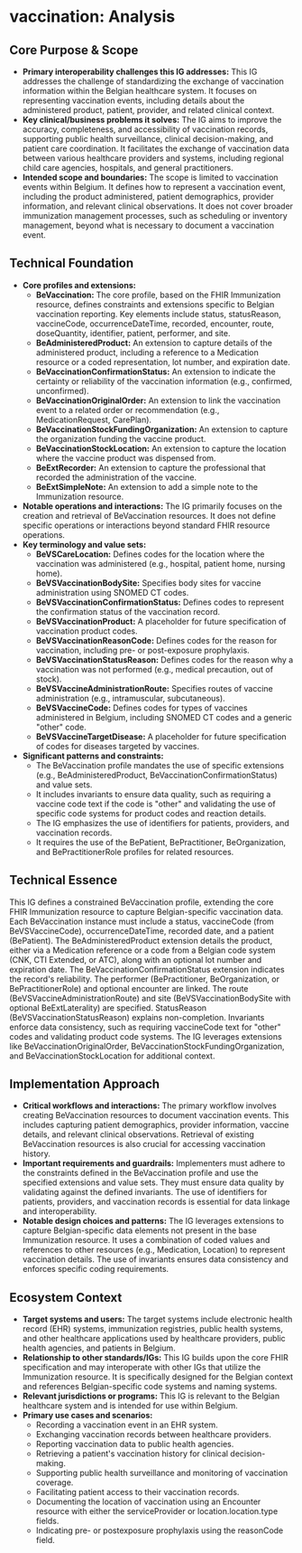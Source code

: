 # vaccination: Analysis

## Core Purpose & Scope

-   **Primary interoperability challenges this IG addresses:** This IG addresses the challenge of standardizing the exchange of vaccination information within the Belgian healthcare system. It focuses on representing vaccination events, including details about the administered product, patient, provider, and related clinical context.
-   **Key clinical/business problems it solves:** The IG aims to improve the accuracy, completeness, and accessibility of vaccination records, supporting public health surveillance, clinical decision-making, and patient care coordination. It facilitates the exchange of vaccination data between various healthcare providers and systems, including regional child care agencies, hospitals, and general practitioners.
-   **Intended scope and boundaries:** The scope is limited to vaccination events within Belgium. It defines how to represent a vaccination event, including the product administered, patient demographics, provider information, and relevant clinical observations. It does not cover broader immunization management processes, such as scheduling or inventory management, beyond what is necessary to document a vaccination event.

## Technical Foundation

-   **Core profiles and extensions:**
    -   **BeVaccination:** The core profile, based on the FHIR Immunization resource, defines constraints and extensions specific to Belgian vaccination reporting. Key elements include status, statusReason, vaccineCode, occurrenceDateTime, recorded, encounter, route, doseQuantity, identifier, patient, performer, and site.
    -   **BeAdministeredProduct:** An extension to capture details of the administered product, including a reference to a Medication resource or a coded representation, lot number, and expiration date.
    -   **BeVaccinationConfirmationStatus:** An extension to indicate the certainty or reliability of the vaccination information (e.g., confirmed, unconfirmed).
    -   **BeVaccinationOriginalOrder:** An extension to link the vaccination event to a related order or recommendation (e.g., MedicationRequest, CarePlan).
    -   **BeVaccinationStockFundingOrganization:** An extension to capture the organization funding the vaccine product.
    -   **BeVaccinationStockLocation:** An extension to capture the location where the vaccine product was dispensed from.
    -   **BeExtRecorder:** An extension to capture the professional that recorded the administration of the vaccine.
    -   **BeExtSimpleNote:** An extension to add a simple note to the Immunization resource.
-   **Notable operations and interactions:** The IG primarily focuses on the creation and retrieval of BeVaccination resources. It does not define specific operations or interactions beyond standard FHIR resource operations.
-   **Key terminology and value sets:**
    -   **BeVSCareLocation:** Defines codes for the location where the vaccination was administered (e.g., hospital, patient home, nursing home).
    -   **BeVSVaccinationBodySite:** Specifies body sites for vaccine administration using SNOMED CT codes.
    -   **BeVSVaccinationConfirmationStatus:** Defines codes to represent the confirmation status of the vaccination record.
    -   **BeVSVaccinationProduct:** A placeholder for future specification of vaccination product codes.
    -   **BeVSVaccinationReasonCode:** Defines codes for the reason for vaccination, including pre- or post-exposure prophylaxis.
    -   **BeVSVaccinationStatusReason:** Defines codes for the reason why a vaccination was not performed (e.g., medical precaution, out of stock).
    -   **BeVSVaccineAdministrationRoute:** Specifies routes of vaccine administration (e.g., intramuscular, subcutaneous).
    -   **BeVSVaccineCode:** Defines codes for types of vaccines administered in Belgium, including SNOMED CT codes and a generic "other" code.
    -   **BeVSVaccineTargetDisease:** A placeholder for future specification of codes for diseases targeted by vaccines.
-   **Significant patterns and constraints:**
    -   The BeVaccination profile mandates the use of specific extensions (e.g., BeAdministeredProduct, BeVaccinationConfirmationStatus) and value sets.
    -   It includes invariants to ensure data quality, such as requiring a vaccine code text if the code is "other" and validating the use of specific code systems for product codes and reaction details.
    -   The IG emphasizes the use of identifiers for patients, providers, and vaccination records.
    -   It requires the use of the BePatient, BePractitioner, BeOrganization, and BePractitionerRole profiles for related resources.

## Technical Essence

This IG defines a constrained BeVaccination profile, extending the core FHIR Immunization resource to capture Belgian-specific vaccination data. Each BeVaccination instance must include a status, vaccineCode (from BeVSVaccineCode), occurrenceDateTime, recorded date, and a patient (BePatient). The BeAdministeredProduct extension details the product, either via a Medication reference or a code from a Belgian code system (CNK, CTI Extended, or ATC), along with an optional lot number and expiration date. The BeVaccinationConfirmationStatus extension indicates the record's reliability. The performer (BePractitioner, BeOrganization, or BePractitionerRole) and optional encounter are linked. The route (BeVSVaccineAdministrationRoute) and site (BeVSVaccinationBodySite with optional BeExtLaterality) are specified. StatusReason (BeVSVaccinationStatusReason) explains non-completion. Invariants enforce data consistency, such as requiring vaccineCode text for "other" codes and validating product code systems. The IG leverages extensions like BeVaccinationOriginalOrder, BeVaccinationStockFundingOrganization, and BeVaccinationStockLocation for additional context.

## Implementation Approach

-   **Critical workflows and interactions:** The primary workflow involves creating BeVaccination resources to document vaccination events. This includes capturing patient demographics, provider information, vaccine details, and relevant clinical observations. Retrieval of existing BeVaccination resources is also crucial for accessing vaccination history.
-   **Important requirements and guardrails:** Implementers must adhere to the constraints defined in the BeVaccination profile and use the specified extensions and value sets. They must ensure data quality by validating against the defined invariants. The use of identifiers for patients, providers, and vaccination records is essential for data linkage and interoperability.
-   **Notable design choices and patterns:** The IG leverages extensions to capture Belgian-specific data elements not present in the base Immunization resource. It uses a combination of coded values and references to other resources (e.g., Medication, Location) to represent vaccination details. The use of invariants ensures data consistency and enforces specific coding requirements.

## Ecosystem Context

-   **Target systems and users:** The target systems include electronic health record (EHR) systems, immunization registries, public health systems, and other healthcare applications used by healthcare providers, public health agencies, and patients in Belgium.
-   **Relationship to other standards/IGs:** This IG builds upon the core FHIR specification and may interoperate with other IGs that utilize the Immunization resource. It is specifically designed for the Belgian context and references Belgian-specific code systems and naming systems.
-   **Relevant jurisdictions or programs:** This IG is relevant to the Belgian healthcare system and is intended for use within Belgium.
-   **Primary use cases and scenarios:**
    -   Recording a vaccination event in an EHR system.
    -   Exchanging vaccination records between healthcare providers.
    -   Reporting vaccination data to public health agencies.
    -   Retrieving a patient's vaccination history for clinical decision-making.
    -   Supporting public health surveillance and monitoring of vaccination coverage.
    -   Facilitating patient access to their vaccination records.
    -   Documenting the location of vaccination using an Encounter resource with either the serviceProvider or location.location.type fields.
    -   Indicating pre- or postexposure prophylaxis using the reasonCode field.
